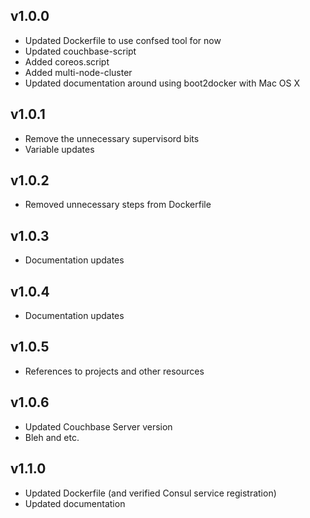 ## v1.0.0

- Updated Dockerfile to use confsed tool for now
- Updated couchbase-script
- Added coreos.script
- Added multi-node-cluster
- Updated documentation around using boot2docker with Mac OS X

## v1.0.1

- Remove the unnecessary supervisord bits
- Variable updates

## v1.0.2

- Removed unnecessary steps from Dockerfile

## v1.0.3

- Documentation updates

## v1.0.4

- Documentation updates

## v1.0.5

- References to projects and other resources

## v1.0.6

- Updated Couchbase Server version
- Bleh and etc.

## v1.1.0

- Updated Dockerfile (and verified Consul service registration)
- Updated documentation
